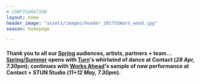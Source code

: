 ```yaml
---
# CONFIGURATION
layout: home
header_image: "assets/images/header_2017SSWarn_wood.jpg"
season: homepage

---
```

#### Thank you to all our [Spring](/archive/2017-spring) audiences, artists, partners + team… [Spring/Summer](/current/2017-springsummer) opens with [Turn](/current/2017-turn)'s whirlwind of dance at Contact (*28 Apr, 7.30pm*); continues with [Works Ahead](/current/2017-worksahead)'s sample of new performance at Contact + STUN Studio (*11+12 May, 7.30pm*).
